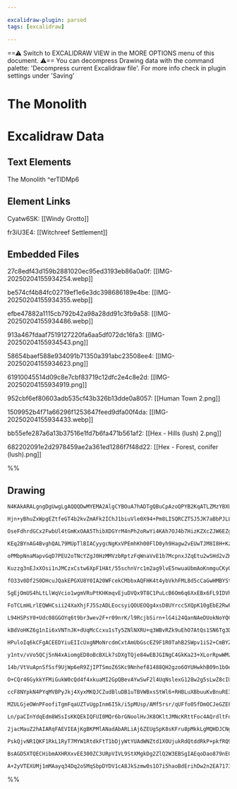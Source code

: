 ```yaml
---

excalidraw-plugin: parsed
tags: [excalidraw]

---
```

==⚠  Switch to EXCALIDRAW VIEW in the MORE OPTIONS menu of this document. ⚠== You can decompress Drawing data with the command palette: 'Decompress current Excalidraw file'. For more info check in plugin settings under 'Saving'



# The Monolith

# Excalidraw Data

## Text Elements
The Monolith ^erTlDMp6

## Element Links
Cyatw6SK: [[Windy Grotto]]

fr3iU3E4: [[Witchreef Settlement]]

## Embedded Files
27c8edf43d159b2881020ec95ed3193eb86a0a0f: [[IMG-20250204155934254.webp]]

be574cf4b84fc02719ef1e6e3dc398686189e4be: [[IMG-20250204155934355.webp]]

efbe47882a1115cb792b42a98a28dd91c3fb9a58: [[IMG-20250204155934486.webp]]

913a467fdaaf7519127220fa6aa5df072dc16fa3: [[IMG-20250204155934543.png]]

58654baef588e934091b71350a391abc23508ee4: [[IMG-20250204155934623.png]]

61910045514d09c8e7cbf83719c12dfc2e4c8e2d: [[IMG-20250204155934919.png]]

952cbf6ef80603adb535cf43b326b13dde0a8057: [[Human Town 2.png]]

1509952b4f71a66296f1253647feed9dfa00f4da: [[IMG-20250204155934433.webp]]

bb55efe287a6a13b37516e1fd7b6fa471b561af2: [[Hex - Hills (lush) 2.png]]

682202091e2d2978459ae2a361ed1286f7f48d22: [[Hex - Forest, conifer (lush).png]]

%%
## Drawing
```compressed-json
N4KAkARALgngDgUwgLgAQQQDwMYEMA2AlgCYBOuA7hADTgQBuCpAzoQPYB2KqATLZMzYBXUtiRoIACyhQ4zZAHoFAc0JRJQgEYA6bGwC2CgF7N6hbEcK4OCtptbErHALRY8RMpWdx8Q1TdIEfARcZgRmBShcZQUebQAObQBmGjoghH0EDihmbgBtcDBQMBKIEm4IZgBVXExlJIBRADVUkshYRArCfWikflLMbiSAdiTtADZxgAZxniTxgFYF8YBO

Hjn+yBhuZxWpgEZtfeGT4b2kvZmAFk2IChJ1biuVle0X94+Pm8LISQRCZTSJ5JK7aBbPJLLdZJY4LFYLW7WZTBbhTW7MKCkNgAawQAGE2Pg2KQKpjrMw4LhAtlWqVNLhsNjlFihBxiASiSSJGSOBSqVkoLTIAAzQj4fAAZVgKIkkgZGkCQsqmJxCAA6g9JNx9uiVbipTAZehBB4lSzARxwrk0DqfhA2JTsGptjapmi7Sy2ZbmNbUBwhOL0QgEMRu

OseFdhrdGCx2FwbUl4tGmKxOAA5ThibXDGYrM4nPh2oRwYi4KAh7OJ4b7HizKZXcZJW6EZgAEXS5dDaGFBDCt2ZwjgAEliL68gBdW6aYRshrBTLZMeTu1EDjY7j+wMrtiMitoTFCBC3UXBEcVcbxdZTHhTFb7BA8Yg8PPxK5w3AP3Dze/EGvxcbCsMwpXPET48EqzDuOIqAFG0YC2nB+w/MubRlGyWAVAAWlQx7kJkZ5oJu+C6mWQi+hAiBsoQHD

KEq2BYnAG4BvghQAL79MUpTlBIACyygcNgKxVPEmhKh00FlD0yh9Hagw2vEUwTJM8I8H+Kz/vECJ2i6qDOGcinxDWtZTMM6z7JMSZ2vcxCPGgzyvJ8jkvN8qF/ACQJ2SCYIQlCcywvCiI0Ua7qoRiWK4hyxKkuQvKUtSgpTgyTKeuyhJRdyMV8vFSonpK0oSXK2AKjJoV6uqmrarq4UIAaRqVIS5S3Oakjer6CGlA6DLOtqbpNTOxCtUxW6hcGXa

oPMbpNnaMapvGqD7PEU2oTNcYZgJ0HzMMVzbRptzFqWnaVvE1b7McpnxJZqEtu2wSHd2vZHnaA7FiOS5Tv1c4ZAKb0rtR66EcxtxEruY0Ho9qEnggBHoJomhLAgwoPsduDjLg+xJJoIwLOZCD7MKxDDJoAG4JG+xw+M+y4MK4HolB+Q/PBmzwchzboXJ6CYYMuG4PhY1ESRUBkRUlGODRdEMUNLElOxhScZA3HoFM8QSvoADi2AACpXGJ8ASd0vR

Kuzzg3nEJxXOsi1nJMCzxCstw6XpF1HAt/55schnVrc1m2ag9lvE5nwuaUbmAoKnmguCKyQrMfnDHCWmoUiwVVaqkVcugPJZQKSr0oyz1smn0XknF2fHmKeWGgV8oiCVpRhaqGo2VqNop/q+UVCajUesIFpWpVdqdU6sA9SFpQpYNAPDXXo1hi8NbJrGnDaq+C+zWtWY2sswyXosZx7SWZZ7vNozHVM2P7HmKzjM2bYdkfPb4H2T0ssOo75ChdIf

fO33v0Df2S0DHcuJQakEPGXU8Y0IA20WFcekCMbbxAQFHK4t4ybVkhFML8d5cCaGwHMBYStgza1pgQaCsE2jtRKEhNoH95ZsywtsbmvMAF2gxKRciItqK0VuPRB0ks2IcTtArCAAAJfAPEDiEGxEYHWnQJD62kobHYrxxinEMlfM4VxzJLHtjsVRiRXxumOBcOEBxr5WQqnZF4/sA7vCDr8f4odgQRx8jHGEccAp2iTtBUeAgyqFwysXfkNJEp5x

SgEjOmUS4hLtLlWqVcio1wgmVRuPtKHKmqvEjuDVQx9T8C1PuLcB6Om6q6XxEBx6FL9IDVhM80AUzhJdUoK0l5oHWPYhgKZVqZmgvsW8jZGz7B0UWA+d1j5VhmDMdYUcb43QQGMh+T9ULPVfj9VC05WTEE+guHIv9fprhYahYGwDuBg3AVDSBFM7xujfNjK4xBbzYEQcMbAmhhSWwvtgGsxBhR4IQFcJ5D5cmsLpmgchVCmbUJKLQtCxAMISEwjA

FoTCLmHLrlEQWHCsii24XaXhjFJ5SzADLEocsyiQOUEOQg4xsD8UYrccSXQpK10gEbE2RwFiQjWCZPMqwFhRm0jsZYrxVIggUiBTlccOne2br7axtivi3BDh5X2XlI7R2hP5BOpRvGolbviNK6doBROCQlO0udkr9QicaoJ2VwEVzqoVYqyTqqpNlek+ubdK7ZNNHk3uPp+6oUHqU+avVu6bIntUqeAg6moDzNWO200umtPmo2Ve3T1pPBthGHgn

L94HSPsY0+Udc08GGOYq6t9br3wev2F+r09nrK/l9RcjbSirn+lG4i24QanNAeDUokNoYQCGbeFSmgriAUppMZ8AEaycvGJGRGIYVg/NwG6YCpYIKgpggzShzMaGszhezCAmEZEouhvzVhGKhYSE4WLHhEtCUCNlkIyBKxsDYH0AARQABoAHkNayL1sypRaBjZugmMcC89Zy21nWLo8DIJXiRhzApedJkFiFlQjKp48qFXOSVY4lVVw1WuM1R47V

kBdVoHKZ6g1nIi6xVNTnJK+dUqMcCcxu1sTy5ZNlNXRU+q3WBvRZk9uEhO7AtQs1SN6Tg3DzKXkr0VSr0jSPtjRa5SWlzXMgK5ayaODr2gneaOttPYjILWNItkIL4HCw1RsoVb5k1sfgOyAKyG1gphRs2c39W3eb/gcwlgDe37n7ec4dZbAU/NI7+OEmgeAXT6TeBAgkFghhhFHBAmh/zrvXcKbdpD6aIUhSzIR9CJDrpynhVFIXr3sOFtirh4s+

HPuloIq6kCFgACEEDYiuEIIcUxgNMoNrcdmCxtAmUbGscEZ9F1R0TahB2SWpv1iS2+CmBYZhe0sagW22h1hnHM4tRYiZ0nKrDsfcYYI8wzBhOjECQzArIh8fq61mdolmvWWx8JhqmNZxiRDPjEn0BOqScJ/bHqyr8eNDks0PcCkBqKUGkpinQ3lMqSjrtQYj4XX5UtZphmwz7A6Tp4zPUL4nDJzMyzh9rMn1s3eC26Trp3zGos9zEBPNv0C+a5tO

y1ntv/vVo5QCj5nN4xAiomgED8oBcBXLk7sDXgTQje84wEBJGINgC4GkKa23+XLorRpwWMz3eVq6lX0BoxqzzOruOGuYqa1RB9eKn1dpfaSt9FQ8QwDLBQcYEoADSo35GgYm0MMY8IHPLCmBcIyy3SgOxQcMBI8ITLb23tCJpkBcNoEO8+NYl5bwHBhI5q73AbbeWuPWQySQlakde8na91VPsmp479sJVqAdcaBz9wdoPvUCcSUJtvDdof6rh/VX

14b/VtVuApnSfSsf9UjWp6eR9ZjIPTSmoZ6SKc9Nnhef81488QH2gzo6OYUHwkhB09n1bOe1ufoOLzMEfOC5/vzo5ov0B5B5AahsgwCoCqxYgyBsDjjjhKjHKS4RbS6O4YDChy6RgXQ8BoynQLCvJnA8AToYHqS4BJbEDEB3h64oErC4A2ym5kJ7plaHoVbHoVBEH27MJi7oqNZ3rNbu6oT4r8IdavpdYVAax4jMC/r6A8QNAACO4e6ACiLKEA7M

O+CQr46GykkYFMiGukW0cQd4f4xkuaMI2GpQBevAYwSwF2l4UqNslexG128w2g5sLwZ8cIUccchkjmNGqAdG/ifekStqpc5qf2venG/h3GgRIO4oM+EO4+pUrqU+E+XqdUUmiO+ScmS+6OK+YaMm6+qmNS6mY02adOBmi8c0F0F+R+maaA924IBCK89OYyRa1Y8GIEuasyHO3AXOda7+fOn+70my2yP+fR+ynam+kAcBL+bmkW766MJMqi+MuAVM

ccF8NYpkN4PYqMVBPyJkj4XyxMKQJCZudBluDB1uTBVWBxsStWl6+RHBLuXBbuuKvBnuRE3uRQvuEgTAGs+ArYPEcA4wsh0AWAg+rKOwF8jhKwb4bo50r4C6+mKeYJBwyQSwC0m0Jw0JF+phZOikswth7k12EYLe72iRDG6U6AAAxPeFSQoRauxh3gEcDkPlEWDrPl3HEZPk3GGNPiySkX6sjovsUl1Bjqvt0S9L0ROBenzLcXQucbbgsKkSpjjm

MZULGjeOWnPFoofiTgmFqaUZTvUgpInm6I5k/i5pMUsp/AMf5rsr/qUFfo0SfDmOCJeGZEFqMdKRABMX2mAnaOWJgNdhABrH8KgDxJwA1I8E1JQBrMCcIcGaGRwOGVqMeJwFABKIQEYNBDeMmdkAAGI8xig6RE7tDAkACCRA/EFQwQwoIJnSpAUA5gBAZZAIc00AfCPCKZuA1ETANx0a9opAAI1EBA0Z/psZCAIZYZRAEZXiQgUAbAAASuEOmdBF

Ln/paCInYdqEdm8WSsIsKKQEkIQFUI0MQr6brGNoolHvJK8OKltJMNcKRttFoc4AQrdltFohdvCH0hcHtpyYXq8EkEkPgmsCBIuibERvidwGcGCImNtBTE3rmm+ESXqiSfSeEYyZALSf9qETamhTWXEiyTEQofRiJqjmJqqDPryfPvyaJpAMviPMpgNHkb2WEEfG+ZeHvrpsMiUWvMfmgCiSZEMotPmtfjaI6beFhppKpO0c/p0a/ssvWuKV/laS

2jacMauZ2hAIARqFAEVIEAjKgBKPMlANadAbARLiAj6ZEUgSpK8sKFru8pMkkLgMQHDJCNgMBBjIBeMJoOjCQQgJggpPyjQSVhQvQdCkevCrbgCZKWin4pwegPek8aUHwe1sSuAChBALgHAHAFKIfNwJxNAH8JkBUKWKQOuP0AwIQAgBQD1sEZstauScKE1c1bSBANgCIPFEOOWPoFKO3n4RAJSbjENa1e1aQJ1d1bVT3vVf1V9ixhVaNeNRkDmc

PskQjvNR1QKF1RkL1RyT7MYW1RtdkFtT1bDjyWtYUAdWNZtd1XOUjukRdQtddRkP+pkfRQ9YdVAMdTmSmXmfoAWUMOtVdUdd1d9dkGmRmWGKPJdYtfoMOVAE2RWRIFWYPtDU9SdVSPDWNWwBQH8M5WiqjcDRkA0GyCWVjTjSEJAlSFiDhO9UDZ9d1aTdTRrGeRIClK1ZBFiOKL+k8AZDMMcElhfAQupMnpULwuKAAJo9TPDTYAXlr8pLAvCQgVVG

BsAGD5XTQECHibmAXHRXxvEE300ZC3URpVIVL9StXMgkDg2ZlQ2W3EBSgIAEqoDao879nEChlwrE04LBDmkDqu0kARJko9aEiQKkDKD0gAAUqkUYvAxw1AsdMdikCwAAlEqAucoAGFSBUGHZHXMGiGYfnXnfHUnanfrY9WDWVC9fWZwL6JvhAHuQ7guehP2WLGgGSlkN7fAZZclUQE7SuaUBwA7t6dzsIMZV2cPfrXYAAFZpY5ASiD1wAe0IBe2a

A+2yVTEXUMj1mMAayq34Dq2oSMqSbpDYDV1cA8JkSzmw0s1O7i5haoBdErihDw2n2EA71738FpXEr8D11ijhD5WsQgCsRAA=
```
%%